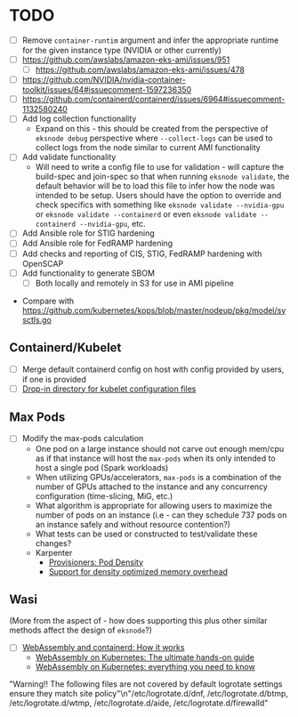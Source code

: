 # TODO
- [ ] Remove `container-runtim` argument and infer the appropriate runtime for the given instance type (NVIDIA or other currently)
- [ ] https://github.com/awslabs/amazon-eks-ami/issues/951
  - [ ] https://github.com/awslabs/amazon-eks-ami/issues/478
- [ ] https://github.com/NVIDIA/nvidia-container-toolkit/issues/64#issuecomment-1597236350
- [ ] https://github.com/containerd/containerd/issues/6964#issuecomment-1132580240
- [ ] Add log collection functionality
  - Expand on this - this should be created from the perspective of `eksnode debug` perspective where `--collect-logs` can be used to collect logs from the node similar to current AMI functionality
- [ ] Add validate functionality
  - Will need to write a config file to use for validation - will capture the build-spec and join-spec so that when running `eksnode validate`, the default behavior will be to load this file to infer how the node was intended to be setup. Users should have the option to override and check specifics with something like `eksnode validate --nvidia-gpu` or `eksnode validate --containerd` or even `eksnode validate --containerd --nvidia-gpu`, etc.
- [ ] Add Ansible role for STIG hardening
- [ ] Add Ansible role for FedRAMP hardening
- [ ] Add checks and reporting of CIS, STIG, FedRAMP hardening with OpenSCAP
- [ ] Add functionality to generate SBOM
  - [ ] Both locally and remotely in S3 for use in AMI pipeline
- Compare with <https://github.com/kubernetes/kops/blob/master/nodeup/pkg/model/sysctls.go>

## Containerd/Kubelet

- [ ] Merge default containerd config on host with config provided by users, if one is provided
- [ ] [Drop-in directory for kubelet configuration files](https://kubernetes.io/docs/tasks/administer-cluster/kubelet-config-file/#kubelet-conf-d)

## Max Pods

- [ ] Modify the max-pods calculation
  - One pod on a large instance should not carve out enough mem/cpu as if that instance will host the `max-pods` when its only intended to host a single pod (Spark workloads)
  - When utilizing GPUs/accelerators, `max-pods` is a combination of the number of GPUs attached to the instance and any concurrency configuration (time-slicing, MiG, etc.)
  - What algorithm is appropriate for allowing users to maximize the number of pods on an instance (i.e - can they schedule 737 pods on an instance safely and without resource contention?)
  - What tests can be used or constructed to test/validate these changes?
  - Karpenter
    - [Provisioners: Pod Density](https://karpenter.sh/preview/concepts/provisioners/#pod-density)
    - [Support for density optimized memory overhead](https://github.com/aws/karpenter/issues/1295)

## Wasi

(More from the aspect of - how does supporting this plus other similar methods affect the design of `eksnode`?)

- [ ] [WebAssembly and containerd: How it works](https://nigelpoulton.com/webassembly-and-containerd-how-it-works/)
  - [WebAssembly on Kubernetes: The ultimate hands-on guide](https://nigelpoulton.com/webassembly-on-kubernetes-ultimate-hands-on/)
  - [WebAssembly on Kubernetes: everything you need to know](https://nigelpoulton.com/webassembly-on-kubernetes-everything-you-need-to-know/)

"Warning!! The following files are not covered by default logrotate settings ensure they match site policy\"\n\"/etc/logrotate.d/dnf, /etc/logrotate.d/btmp, /etc/logrotate.d/wtmp, /etc/logrotate.d/aide, /etc/logrotate.d/firewalld\"
